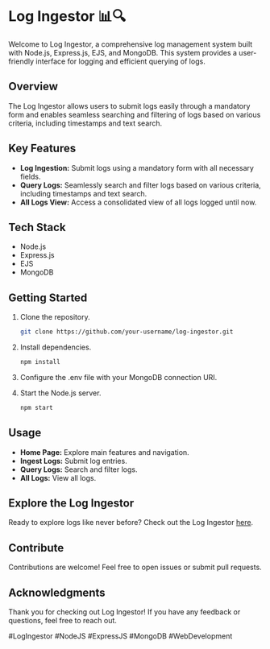 # Log Ingestor 📊🔍

Welcome to Log Ingestor, a comprehensive log management system built with Node.js, Express.js, EJS, and MongoDB. This system provides a user-friendly interface for logging and efficient querying of logs.

## Overview

The Log Ingestor allows users to submit logs easily through a mandatory form and enables seamless searching and filtering of logs based on various criteria, including timestamps and text search.

## Key Features

- **Log Ingestion:** Submit logs using a mandatory form with all necessary fields.
- **Query Logs:** Seamlessly search and filter logs based on various criteria, including timestamps and text search.
- **All Logs View:** Access a consolidated view of all logs logged until now.

## Tech Stack

- Node.js
- Express.js
- EJS
- MongoDB

## Getting Started

1. Clone the repository.
    ```bash
    git clone https://github.com/your-username/log-ingestor.git
    ```

2. Install dependencies.
    ```bash
    npm install
    ```

3. Configure the .env file with your MongoDB connection URI.

4. Start the Node.js server.
    ```bash
    npm start
    ```

## Usage

- **Home Page:** Explore main features and navigation.
- **Ingest Logs:** Submit log entries.
- **Query Logs:** Search and filter logs.
- **All Logs:** View all logs.

## Explore the Log Ingestor

Ready to explore logs like never before? Check out the Log Ingestor [here](https://lnkd.in/grYA3U79).

## Contribute

Contributions are welcome! Feel free to open issues or submit pull requests.

## Acknowledgments

Thank you for checking out Log Ingestor! If you have any feedback or questions, feel free to reach out.

\#LogIngestor #NodeJS #ExpressJS #MongoDB #WebDevelopment
